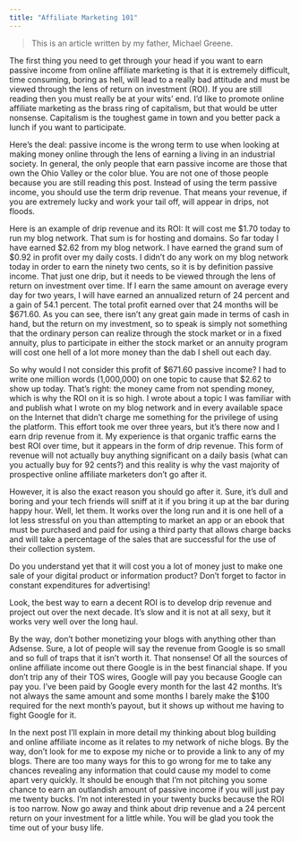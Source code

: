 ```yaml
---
title: "Affiliate Marketing 101"
---
```


> This is an article written by my father, Michael Greene.

The first thing you need to get through your head if you want to earn passive income from online affiliate marketing is that it is extremely difficult, time consuming, boring as hell, will lead to a really bad attitude and must be viewed through the lens of return on investment (ROI). If you are still reading then you must really be at your wits’ end. I’d like to promote online affiliate marketing as the brass ring of capitalism, but that would be utter nonsense. Capitalism is the toughest game in town and you better pack a lunch if you want to participate.

Here’s the deal: passive income is the wrong term to use when looking at making money online through the lens of earning a living in an industrial society. In general, the only people that earn passive income are those that own the Ohio Valley or the color blue. You are not one of those people because you are still reading this post. Instead of using the term passive income, you should use the term drip revenue. That means your revenue, if you are extremely lucky and work your tail off, will appear in drips, not floods.

Here is an example of drip revenue and its ROI: It will cost me $1.70 today to run my blog network. That sum is for hosting and domains. So far today I have earned $2.62 from my blog network. I have earned the grand sum of $0.92 in profit over my daily costs. I didn’t do any work on my blog network today in order to earn the ninety two cents, so it is by definition passive income. That just one drip, but it needs to be viewed through the lens of return on investment over time. If I earn the same amount on average every day for two years, I will have earned an annualized return of 24 percent and a gain of 54.1 percent. The total profit earned over that 24 months will be $671.60. As you can see, there isn’t any great gain made in terms of cash in hand, but the return on my investment, so to speak is simply not something that the ordinary person can realize through the stock market or in a fixed annuity, plus to participate in either the stock market or an annuity program will cost one hell of a lot more money than the dab I shell out each day.

So why would I not consider this profit of $671.60 passive income? I had to write one million words (1,000,000) on one topic to cause that $2.62 to show up today. That’s right: the money came from not spending money, which is why the ROI on it is so high. I wrote about a topic I was familiar with and publish what I wrote on my blog network and in every available space on the Internet that didn’t charge me something for the privilege of using the platform. This effort took me over three years, but it’s there now and I earn drip revenue from it. My experience is that organic traffic earns the best ROI over time, but it appears in the form of drip revenue. This form of revenue will not actually buy anything significant on a daily basis (what can you actually buy for 92 cents?) and this reality is why the vast majority of prospective online affiliate marketers don’t go after it.

However, it is also the exact reason you should go after it. Sure, it’s dull and boring and your tech friends will sniff at it if you bring it up at the bar during happy hour. Well, let them. It works over the long run and it is one hell of a lot less stressful on you than attempting to market an app or an ebook that must be purchased and paid for using a third party that allows charge backs and will take a percentage of the sales that are successful for the use of their collection system.

Do you understand yet that it will cost you a lot of money just to make one sale of your digital product or information product? Don’t forget to factor in constant expenditures for advertising!

Look, the best way to earn a decent ROI is to develop drip revenue and project out over the next decade. It’s slow and it is not at all sexy, but it works very well over the long haul.

By the way, don’t bother monetizing your blogs with anything other than Adsense. Sure, a lot of people will say the revenue from Google is so small and so full of traps that it isn’t worth it. That nonsense! Of all the sources of online affiliate income out there Google is in the best financial shape. If you don’t trip any of their TOS wires, Google will pay you because Google can pay you. I’ve been paid by Google every month for the last 42 months. It’s not always the same amount and some months I barely make the $100 required for the next month’s payout, but it shows up without me having to fight Google for it.

In the next post I’ll explain in more detail my thinking about blog building and online affiliate income as it relates to my network of niche blogs. By the way, don’t look for me to expose my niche or to provide a link to any of my blogs. There are too many ways for this to go wrong for me to take any chances revealing any information that could cause my model to come apart very quickly. It should be enough that I’m not pitching you some chance to earn an outlandish amount of passive income if you will just pay me twenty bucks. I’m not interested in your twenty bucks because the ROI is too narrow. Now go away and think about drip revenue and a 24 percent return on your investment for a little while. You will be glad you took the time out of your busy life.
